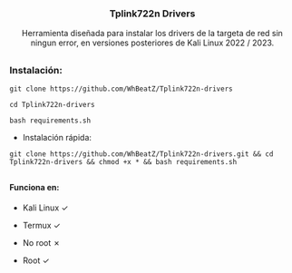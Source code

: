 <h3><p align="center">Tplink722n Drivers</p></h3>
<p align="center">Herramienta diseñada para instalar los drivers de la targeta de red sin ningun error, en versiones posteriores de Kali Linux 2022 / 2023.</p>

##

<h3>Instalación:</h3>

```
git clone https://github.com/WhBeatZ/Tplink722n-drivers
```

```
cd Tplink722n-drivers
```

```
bash requirements.sh
```

- Instalación rápida:

```
git clone https://github.com/WhBeatZ/Tplink722n-drivers.git && cd Tplink722n-drivers && chmod +x * && bash requirements.sh
```

##

<h4>Funciona en:</h4>

- Kali Linux ✓

- Termux ✓

- No root ✗

- Root ✓
